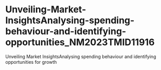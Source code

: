 # Unveiling-Market-InsightsAnalysing-spending-behaviour-and-identifying-opportunities_NM2023TMID11916
 Unveiling Market InsightsAnalysing spending behaviour and identifying opportunities for growth
